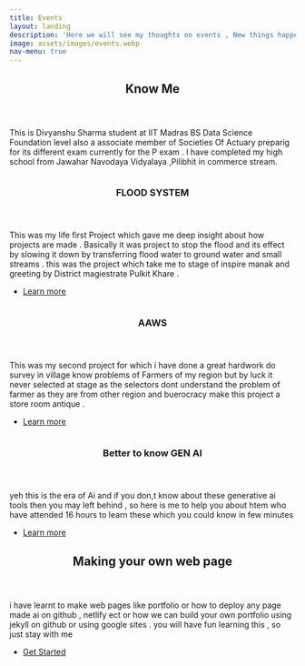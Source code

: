 ```yaml
---
title: Events
layout: landing
description: 'Here we will see my thoughts on events , New things happening in the world and much more .'
image: assets/images/events.webp
nav-menu: true
---
```


<!-- Main -->
<div id="main">

<!-- One -->
<section id="one">
	<div class="inner">
		<header class="major">
			<h2>Know Me </h2>
		</header>
		<p>This is Divyanshu Sharma student at IIT Madras BS Data Science Foundation level also a associate member of Societies Of Actuary preparig for its different exam currently for the P exam . I have completed my high school from Jawahar Navodaya Vidyalaya ,Pilibhit in commerce stream. </p>
	</div>
</section>

<!-- Two -->
<section id="two" class="spotlights">
	<section>
		<a href="generic.html" class="image">
			<img src="{% link assets/images/pic08.jpg %}" alt="" data-position="center center" />
		</a>
		<div class="content">
			<div class="inner">
				<header class="major">
					<h3>FLOOD SYSTEM</h3>
				</header>
				<p> This was my life first Project which gave me deep insight about how projects are made . Basically it was project to stop the flood and its effect by slowing it down by transferring flood water to ground water and small streams . this was the project which take me to stage of inspire manak and greeting by District magiestrate Pulkit Khare .</p>
				<ul class="actions">
					<li><a href="generic.html" class="button">Learn more</a></li>
				</ul>
			</div>
		</div>
	</section>
	<section>
		<a href="generic.html" class="image">
			<img src="{% link assets/images/pic09.jpg %}" alt="" data-position="top center" />
		</a>
		<div class="content">
			<div class="inner">
				<header class="major">
					<h3>AAWS</h3>
				</header>
				<p>This was my second project for which i have done a great hardwork do survey in village know  problems of Farmers of my region but by luck it never selected at stage as the selectors dont understand the problem of farmer as they are from other region and buerocracy make this project a store room antique . </p>
				<ul class="actions">
					<li><a href="generic.html" class="button">Learn more</a></li>
				</ul>
			</div>
		</div>
	</section>
	<section>
		<a href="generic.html" class="image">
			<img src="{% link assets/images/pic10.jpg %}" alt="" data-position="25% 25%" />
		</a>
		<div class="content">
			<div class="inner">
				<header class="major">
					<h3>Better to know GEN AI </h3>
				</header>
				<p> yeh this is the era of Ai and if you don,t know about these generative ai tools then you may left behind , so here is me to help you about htem who have attended 16 hours to learn these which you could know in few minutes </p>
				<ul class="actions">
					<li><a href="generic.html" class="button">Learn more</a></li>
				</ul>
			</div>
		</div>
	</section>
</section>

<!-- Three -->
<section id="three">
	<div class="inner">
		<header class="major">
			<h2>Making your own web page</h2>
		</header>
		<p> i have learnt to make  web pages like portfolio or how to deploy any page made ai on github , netlify ect or how we can build your own portfolio using jekyll on github or using google sites . you will have fun learning this , so just stay with me </p>
		<ul class="actions">
			<li><a href="generic.html" class="button next">Get Started</a></li>
		</ul>
	</div>
</section>

</div>
